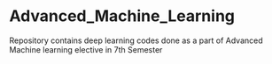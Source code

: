 # Advanced_Machine_Learning

Repository contains deep learning codes done as a part of Advanced Machine learning elective in 7th Semester
